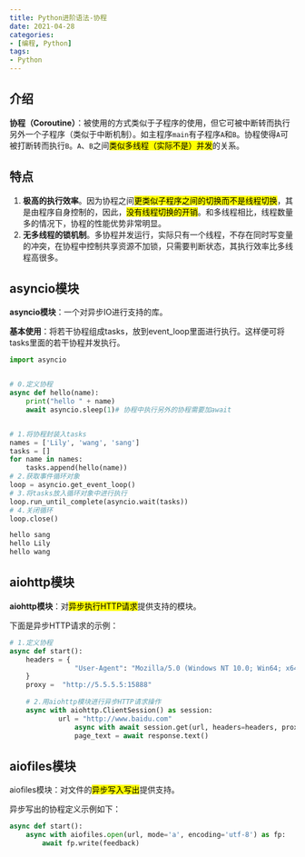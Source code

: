 ```yaml
---
title: Python进阶语法-协程
date: 2021-04-28
categories:
- [编程, Python]
tags:
- Python
---
```


## 介绍

**协程（Coroutine）**：被使用的方式类似于子程序的使用，但它可被中断转而执行另外一个子程序（类似于中断机制）。如主程序`main`有子程序`A`和`B`。协程使得`A`可被打断转而执行`B`。`A`、`B`之间<mark>类似多线程（实际不是）并发</mark>的关系。

## 特点

1. **极高的执行效率**。因为协程之间<mark>更类似子程序之间的切换而不是线程切换</mark>，其是由程序自身控制的，因此，<mark>没有线程切换的开销</mark>。和多线程相比，线程数量多的情况下，协程的性能优势非常明显。
2. **无多线程的锁机制**。多协程并发运行，实际只有一个线程，不存在同时写变量的冲突，在协程中控制共享资源不加锁，只需要判断状态，其执行效率比多线程高很多。

## asyncio模块

**asyncio模块**：一个对异步IO进行支持的库。

**基本使用**：将若干协程组成tasks，放到event_loop里面进行执行。这样便可将tasks里面的若干协程并发执行。

```python
import asyncio


# 0.定义协程
async def hello(name):
    print("hello " + name)
    await asyncio.sleep(1)# 协程中执行另外的协程需要加await


# 1.将协程封装入tasks
names = ['Lily', 'wang', 'sang']
tasks = []
for name in names:
    tasks.append(hello(name))
# 2.获取事件循环对象
loop = asyncio.get_event_loop()
# 3.将tasks放入循环对象中进行执行
loop.run_until_complete(asyncio.wait(tasks))
# 4.关闭循环
loop.close()

```

```python
hello sang
hello Lily
hello wang
```

## aiohttp模块

**aiohttp模块**：对<mark>异步执行HTTP请求</mark>提供支持的模块。

下面是异步HTTP请求的示例：

```python
# 1.定义协程
async def start():
    headers = {
                "User-Agent": "Mozilla/5.0 (Windows NT 10.0; Win64; x64) AppleWebKit/537.36 (KHTML, like Gecko) Chrome/90.0.4430.72 Safari/537.36 Edg/90.0.818.42"
    }
    proxy =  "http://5.5.5.5:15888"
    
    # 2.用aiohttp模块进行异步HTTP请求操作
	async with aiohttp.ClientSession() as session:
            url = "http://www.baidu.com"
            	async with await session.get(url, headers=headers, proxy=, timeout=30) as response:
                page_text = await response.text()
```

## aiofiles模块

aiofiles模块：对文件的<mark>异步写入写出</mark>提供支持。

异步写出的协程定义示例如下：

```python
async def start():
	async with aiofiles.open(url, mode='a', encoding='utf-8') as fp:
        await fp.write(feedback)
```

